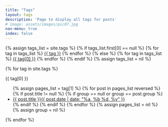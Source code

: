 ```yaml
---
title: "Tags"
layout: tags
description: 'Page to display all tags for posts'
# image: assets/images/pic07.jpg
nav-menu: true
index: false
---
```


<div class="tags">
{% assign tags_list = site.tags %}
  {% if tags_list.first[0] == null %}
    {% for tag in tags_list %}
        <a href="#{{ tag | slugify }}">{{ tag }}</a>
    {% endfor %}
  {% else %}
    {% for tag in tags_list %}
        <a href="#{{ tag[0] | slugify }}">{{ tag[0] }}</a>
    {% endfor %}
  {% endif %}
{% assign tags_list = nil %}
</div>

{% for tag in site.tags  %}
<div id="{{ tag[0] | slugify }}">
    <span class="tag-title">{{ tag[0] }}</span>
    <ul class="post-list">
        {% assign pages_list = tag[1] %}
        {% for post in pages_list reversed %}
            {% if post.title != null %}
            {% if group == null or group == post.group %}
            <li><a href="{{ site.url }}{{ post.url }}">{{ post.title }}<span class="entry-date"><time datetime="{{ post.date | date_to_xmlschema }}" itemprop="datePublished">{{ post.date | date: "%a, %b %d, %y" }}</time></span></a></li>
            {% endif %}
            {% endif %}
        {% endfor %}
        {% assign pages_list = nil %}
        {% assign group = nil %}
    </ul>
</div>
{% endfor %}
